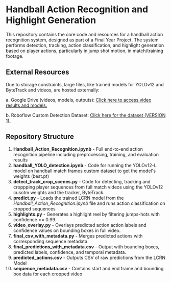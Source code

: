 # Handball Action Recognition and Highlight Generation

This repository contains the core code and resources for a handball action recognition system, designed as part of a Final Year Project. The system performs detection, tracking, action classification, and highlight generation based on player actions, particularly in jump shot motion, in match/training footage.

## External Resources

Due to storage constraints, large files, like trained models for YOLOv12 and ByteTrack and videos, are hosted externally:

a. Google Drive (videos, models, outputs): [Click here to access video results and models.](https://drive.google.com/drive/folders/1GmdGgizF0ED77yhQNRhDGQRYJd70pLgg?usp=sharing)

b. Roboflow Custom Detection Dataset: [Click here for the dataset (VERSION 1).](https://universe.roboflow.com/uom-sgd5l/full-handball-dataset/dataset/1)

## Repository Structure

1. **Handball_Action_Recognition.ipynb** - Full end-to-end action recognition pipeline including preprocessing, training, and evaluation results
2. **handball_YOLO_detection.ipynb** - Code for running the YOLOv12-L model on handball match frames custom dataset to get the model's weights (best.pt)
3. **detect_track_crop_scenes.py** - Code for detecting, tracking and croppping player sequences from full match videos using the YOLOv12 cusotm weights and the tracker, ByteTrack.
4. **predict.py** - Loads the trained LCRN model from the *Handball_Action_Recognition.ipynb* file and runs action classification on cropped sequences
5. **highlights.py** - Generates a highlight reel by filtering jumps-hots with confidence >= 0.99.
6. **video_overlay.py** - Overlays predicted action action labels and confidence values on bounding boxes in full video.
7. **final_csv_with_metadata.py** - Merges predicted actions with corresponding sequence metadata
8. **final_predictions_with_metadata.csv** - Output with bounding boxes, predicted labels, confidence, and temporal metadata.
9. **predicted_actions.csv** - Outputs CSV of raw predictions from the LCRN Model
10. **sequence_metadata.csv** - Contains start and end frame and bounding box data for each cropped video
